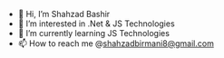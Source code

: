 - 👋 Hi, I’m Shahzad Bashir
- 👀 I’m interested in .Net & JS Technologies
- 🌱 I’m currently learning JS Technologies
- 📫 How to reach me @shahzadbirmani8@gmail.com

